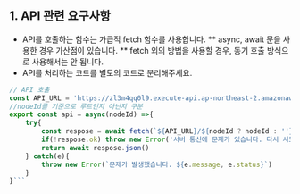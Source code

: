 ## 1. API 관련 요구사항
* API를 호출하는 함수는 가급적 fetch 함수를 사용합니다.
** async, await 문을 사용한 경우 가산점이 있습니다.
** fetch 외의 방법을 사용할 경우, 동기 호출 방식으로 사용해서는 안 됩니다.
* API를 처리하는 코드를 별도의 코드로 분리해주세요.

```javascript
// API 호출
const API_URL = 'https://zl3m4qq0l9.execute-api.ap-northeast-2.amazonaws.com/dev'
//nodeId를 기준으로 루트인지 아닌지 구분
export const api = async(nodeId) =>{
    try{
        const respose = await fetch(`${API_URL}/${nodeId ? nodeId : ''}`)
        if(!respose.ok) throw new Error('서버 통신에 문제가 있습니다. 다시 시도해주세요.')
        return await respose.json()
    } catch(e){
        throw new Error(`문제가 발생했습니다. ${e.message, e.status}`)
    }
}```